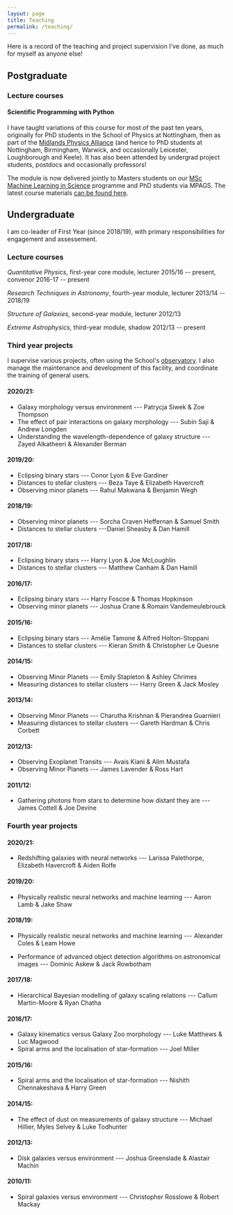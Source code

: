 ```yaml
---
layout: page
title: Teaching
permalink: /teaching/
---
```


Here is a record of the teaching and project supervision I've done, as much for myself as anyone else!

## Postgraduate

### Lecture courses

#### Scientific Programming with Python

I have taught variations of this course for most of the past ten years, originally for PhD students in the School of Physics at Nottingham, then as part of the [Midlands Physics Alliance](https://warwick.ac.uk/fac/sci/physics/mpags) (and hence to PhD students at Nottingham, Birmingham, Warwick, and occasionally Leicester, Loughborough and Keele). It has also been attended by undergrad project students, postdocs and occasionally professors!

The module is now delivered jointly to Masters students on our [MSc Machine Learning in Science](https://www.nottingham.ac.uk/pgstudy/course/taught/machine-learning-in-science-msc) programme and PhD students via MPAGS. The latest course materials [can be found here](http://mpags-python.github.io).

## Undergraduate

I am co-leader of First Year (since 2018/19), with primary responsibilities for 
engagement and assessement.

### Lecture courses

*Quantitative Physics*, first-year core module, lecturer 2015/16 -- present, convenor 2016-17 -- present

*Research Techniques in Astronomy*, fourth-year module, lecturer 2013/14 -- 2018/19

*Structure of Galaxies*, second-year module, lecturer 2012/13

*Extreme Astrophysics*, third-year module, shadow 2012/13 -- present

### Third year projects

I supervise various projects, often using the School's <a href="https://www.nottingham.ac.uk/astronomy/observatory.php">observatory</a>.
I also manage the maintenance and development of this facility, and coordinate the training of general users.

#### 2020/21:

* Galaxy morphology versus environment --- Patrycja Siwek &amp; Zoe Thompson
* The effect of pair interactions on galaxy morphology --- Subin Saji &amp; Andrew Longden
* Understanding the wavelength-dependence of galaxy structure --- Zayed Alkatheeri &amp; Alexander Berman

#### 2019/20:

* Eclipsing binary stars --- Conor Lyon &amp; Eve Gardiner
* Distances to stellar clusters --- Beza Taye &amp; Elizabeth Havercroft
* Observing minor planets --- Rahul Makwana &amp; Benjamin Wegh

#### 2018/19:

* Observing minor planets --- Sorcha Craven Heffernan &amp; Samuel Smith
* Distances to stellar clusters ---Daniel Sheasby &amp; Dan Hamill

#### 2017/18:

* Eclipsing binary stars --- Harry Lyon &amp; Joe McLoughlin
* Distances to stellar clusters --- Matthew Canham &amp; Dan Hamill

#### 2016/17:

* Eclipsing binary stars --- Harry Foscoe &amp; Thomas Hopkinson
* Observing minor planets --- Joshua Crane &amp; Romain Vandemeulebrouck

#### 2015/16:

* Eclipsing binary stars --- Amélie Tamone &amp; Alfred Holton-Stoppani
* Distances to stellar clusters --- Kieran Smith &amp; Christopher Le Quesne

#### 2014/15:

* Observing Minor Planets --- Emily Stapleton &amp; Ashley Chrimes
* Measuring distances to stellar clusters --- Harry Green &amp; Jack Mosley

#### 2013/14:

* Observing Minor Planets --- Charutha Krishnan &amp; Pierandrea Guarnieri
* Measuring distances to stellar clusters --- Gareth Hardman &amp; Chris Corbett

#### 2012/13:

* Observing Exoplanet Transits --- Avais Kiani &amp; Alim Mustafa
* Observing Minor Planets ---  James Lavender &amp; Ross Hart

#### 2011/12:

* Gathering photons from stars to determine how distant they are --- James Cottell &amp; Joe Devine

### Fourth year projects

#### 2020/21:

* Redshifting galaxies with neural networks --- Larissa Palethorpe, Elizabeth Havercroft &amp; Aiden Rolfe

#### 2019/20:

* Physically realistic neural networks and machine learning --- Aaron Lamb &amp; Jake Shaw

#### 2018/19:

* Physically realistic neural networks and machine learning --- Alexander Coles &amp; Leam Howe

* Performance of advanced object detection
algorithms on astronomical images --- Dominic Askew &amp; Jack Rowbotham

#### 2017/18:

* Hierarchical Bayesian modelling of galaxy scaling relations --- Callum Martin-Moore &amp; Ryan Chatha

#### 2016/17:

* Galaxy kinematics versus Galaxy Zoo morphology --- Luke Matthews &amp; Luc Magwood
* Spiral arms and the localisation of star-formation --- Joel Miller

#### 2015/16:

* Spiral arms and the localisation of star-formation --- Nishith Chennakeshava &amp; Harry Green

#### 2014/15:

* The effect of dust on measurements of galaxy structure --- Michael Hillier, Myles Selvey &amp; Luke Todhunter

#### 2012/13:

* Disk galaxies versus environment --- Joshua Greenslade &amp; Alastair Machin

#### 2010/11:

* Spiral galaxies versus environment --- Christopher Rosslowe &amp; Robert Mackay